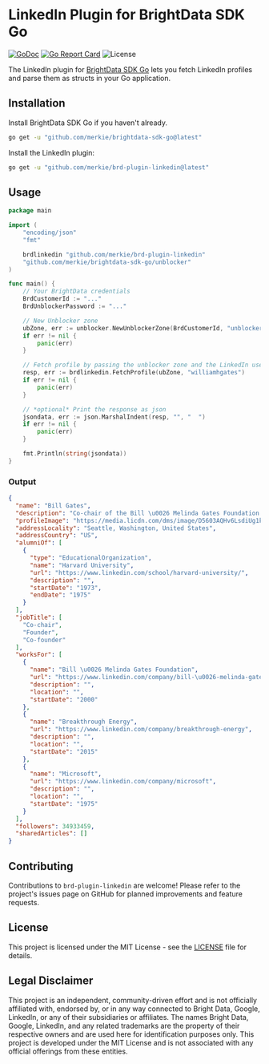 # LinkedIn Plugin for BrightData SDK Go

[![GoDoc](https://pkg.go.dev/badge/github.com/merkie/brd-plugin-linkedin.svg)](https://pkg.go.dev/github.com/merkie/brd-plugin-linkedin)
[![Go Report Card](https://goreportcard.com/badge/github.com/merkie/brd-plugin-linkedin)](https://goreportcard.com/report/github.com/merkie/brd-plugin-linkedin)
![License](https://img.shields.io/badge/license-MIT-green)

The LinkedIn plugin for [BrightData SDK Go](http://www.github.com/merkie/brightdata-sdk-go/) lets you fetch LinkedIn profiles and parse them as structs in your Go application.

## Installation

Install BrightData SDK Go if you haven't already.

```bash
go get -u "github.com/merkie/brightdata-sdk-go@latest"
```

Install the LinkedIn plugin:

```bash
go get -u "github.com/merkie/brd-plugin-linkedin@latest"
```

## Usage

```go
package main

import (
	"encoding/json"
	"fmt"

	brdlinkedin "github.com/merkie/brd-plugin-linkedin"
	"github.com/merkie/brightdata-sdk-go/unblocker"
)

func main() {
	// Your BrightData credentials
	BrdCustomerId := "..."
	BrdUnblockerPassword := "..."

	// New Unblocker zone
	ubZone, err := unblocker.NewUnblockerZone(BrdCustomerId, "unblocker", BrdUnblockerPassword, "", "", "")
	if err != nil {
		panic(err)
	}

	// Fetch profile by passing the unblocker zone and the LinkedIn username
	resp, err := brdlinkedin.FetchProfile(ubZone, "williamhgates")
	if err != nil {
		panic(err)
	}

	// *optional* Print the response as json
	jsondata, err := json.MarshalIndent(resp, "", "  ")
	if err != nil {
		panic(err)
	}

	fmt.Println(string(jsondata))
}

```

### Output

```json
{
  "name": "Bill Gates",
  "description": "Co-chair of the Bill \u0026 Melinda Gates Foundation. Founder of Breakthrough Energy. Co-founder of Microsoft. Voracious reader. Avid traveler. Active blogger.",
  "profileImage": "https://media.licdn.com/dms/image/D5603AQHv6LsdiUg1kw/profile-displayphoto-shrink_200_200/0/1695167344576?e=2147483647\u0026v=beta\u0026t=XAUf_Aqfa5tAmMqvOXPJ26wXV73tOHvI-rygpb_WpQA",
  "addressLocality": "Seattle, Washington, United States",
  "addressCountry": "US",
  "alumniOf": [
    {
      "type": "EducationalOrganization",
      "name": "Harvard University",
      "url": "https://www.linkedin.com/school/harvard-university/",
      "description": "",
      "startDate": "1973",
      "endDate": "1975"
    }
  ],
  "jobTitle": [
    "Co-chair",
    "Founder",
    "Co-founder"
  ],
  "worksFor": [
    {
      "name": "Bill \u0026 Melinda Gates Foundation",
      "url": "https://www.linkedin.com/company/bill-\u0026-melinda-gates-foundation",
      "description": "",
      "location": "",
      "startDate": "2000"
    },
    {
      "name": "Breakthrough Energy",
      "url": "https://www.linkedin.com/company/breakthrough-energy",
      "description": "",
      "location": "",
      "startDate": "2015"
    },
    {
      "name": "Microsoft",
      "url": "https://www.linkedin.com/company/microsoft",
      "description": "",
      "location": "",
      "startDate": "1975"
    }
  ],
  "followers": 34933459,
  "sharedArticles": []
}
```

## Contributing

Contributions to `brd-plugin-linkedin` are welcome! Please refer to the project's issues page on GitHub for planned improvements and feature requests.

## License

This project is licensed under the MIT License - see the [LICENSE](LICENSE) file for details.

## Legal Disclaimer

This project is an independent, community-driven effort and is not officially affiliated with, endorsed by, or in any way connected to Bright Data, Google, LinkedIn, or any of their subsidiaries or affiliates. The names Bright Data, Google, LinkedIn, and any related trademarks are the property of their respective owners and are used here for identification purposes only. This project is developed under the MIT License and is not associated with any official offerings from these entities.
